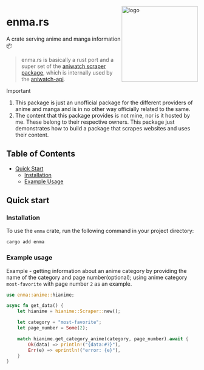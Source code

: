 <img
  src="https://raw.githubusercontent.com/ghoshRitesh12/aniwatch-api/refs/heads/main/public/img/hianime_v2.png"
  alt="logo"
  width="200vw"
  align="right"
/>

# enma.rs

A crate serving anime and manga information 📦

> enma.rs is basically a rust port and a super set of the [aniwatch scraper package](https://github.com/ghoshRitesh12/anwatch), which is internally used by the [aniwatch-api](https://github.com/ghoshRitesh12/aniwatch-api).
> <br/>

> [!IMPORTANT]
>
> 1. This package is just an unofficial package for the different providers of anime and manga and is in no other way officially related to the same.
> 2. The content that this package provides is not mine, nor is it hosted by me. These belong to their respective owners. This package just demonstrates how to build a package that scrapes websites and uses their content.

## Table of Contents

- [Quick Start](#quick-start)
  - [Installation](#installation)
  - [Example Usage](#example-usage)
    <!-- - [Documentation](#documentation) -->
      <!-- - [getHomePage](#gethomepage)
  - [getAZList](#getazlist)
  - [getQtipInfo](#getqtipinfo)
  - [getAnimeAboutInfo](#getanimeaboutinfo)
  - [getAnimeSearchResults](#getanimesearchresults)
  - [getAnimeSearchSuggestion](#getanimesearchsuggestion)
  - [getProducerAnimes](#getproduceranimes)
  - [getGenreAnime](#getgenreanime)
  - [getAnimeCategory](#getanimecategory)
  - [getEstimatedSchedule](#getestimatedschedule)
  - [getAnimeEpisodes](#getanimeepisodes)
  - [getEpisodeServers](#getepisodeservers)
  - [getAnimeEpisodeSources](#getanimeepisodesources) -->
    <!-- - [Development](#development) -->
    <!-- - [Thanks](#thanks) -->
    <!-- - [Support](#support) -->
    <!-- - [License](#license) -->
    <!-- - [Contributors](#contributors) -->
    <!-- - [Star History](#star-history) -->

## Quick start

### Installation

To use the `enma` crate, run the following command in your project directory:

```bash
cargo add enma
```

### Example usage

Example - getting information about an anime category by providing the name of the category and page number(optional); using anime category `most-favorite` with page number `2` as an example.

```rust
use enma::anime::hianime;

async fn get_data() {
    let hianime = hianime::Scraper::new();

    let category = "most-favorite";
    let page_number = Some(2);

    match hianime.get_category_anime(category, page_number).await {
        Ok(data) => println!("{data:#?}"),
        Err(e) => eprintln!("error: {e}"),
    }
}
```
